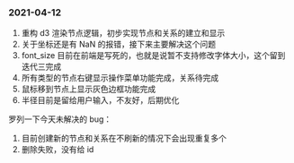 ### 2021-04-12

1. 重构 d3 渲染节点逻辑，初步实现节点和关系的建立和显示
2. 关于坐标还是有 NaN 的报错，接下来主要解决这个问题
3. font_size 目前在前端是写死的，也就是说暂不支持修改字体大小，这个留到迭代三完成
4. 所有类型的节点右键显示操作菜单功能完成，关系待完成
5. 鼠标移到节点上显示灰色边框功能完成
6. 半径目前是留给用户输入，不友好，后期优化

罗列一下今天未解决的 bug：

1. 目前创建新的节点和关系在不刷新的情况下会出现重复多个
2. 删除失败，没有给 id

